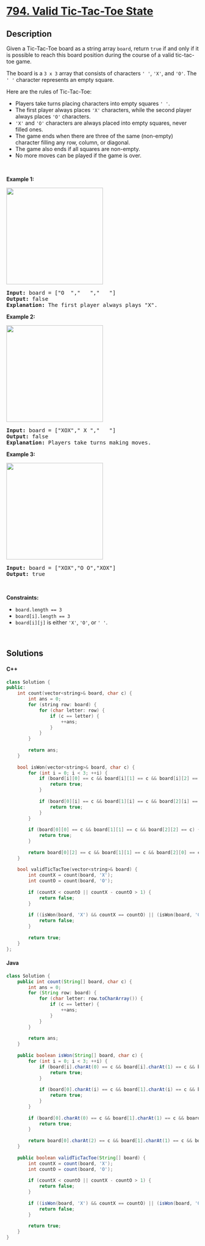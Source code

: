 # [794. Valid Tic-Tac-Toe State](https://leetcode.com/problems/valid-tic-tac-toe-state)

## Description

<p>Given a Tic-Tac-Toe board as a string array <code>board</code>, return <code>true</code> if and only if it is possible to reach this board position during the course of a valid tic-tac-toe game.</p>

<p>The board is a <code>3 x 3</code> array that consists of characters <code>&#39; &#39;</code>, <code>&#39;X&#39;</code>, and <code>&#39;O&#39;</code>. The <code>&#39; &#39;</code> character represents an empty square.</p>

<p>Here are the rules of Tic-Tac-Toe:</p>

<ul>
    <li>Players take turns placing characters into empty squares <code>&#39; &#39;</code>.</li>
    <li>The first player always places <code>&#39;X&#39;</code> characters, while the second player always places <code>&#39;O&#39;</code> characters.</li>
    <li><code>&#39;X&#39;</code> and <code>&#39;O&#39;</code> characters are always placed into empty squares, never filled ones.</li>
    <li>The game ends when there are three of the same (non-empty) character filling any row, column, or diagonal.</li>
    <li>The game also ends if all squares are non-empty.</li>
    <li>No more moves can be played if the game is over.</li>
</ul>

<p>&nbsp;</p>
<p><strong class="example">Example 1:</strong></p>
<img alt="" src="https://fastly.jsdelivr.net/gh/doocs/leetcode@main/solution/0700-0799/0794.Valid%20Tic-Tac-Toe%20State/images/tictactoe1-grid.jpg" style="width: 253px; height: 253px;" />
<pre>
<strong>Input:</strong> board = [&quot;O  &quot;,&quot;   &quot;,&quot;   &quot;]
<strong>Output:</strong> false
<strong>Explanation:</strong> The first player always plays &quot;X&quot;.
</pre>

<p><strong class="example">Example 2:</strong></p>
<img alt="" src="https://fastly.jsdelivr.net/gh/doocs/leetcode@main/solution/0700-0799/0794.Valid%20Tic-Tac-Toe%20State/images/tictactoe2-grid.jpg" style="width: 253px; height: 253px;" />
<pre>
<strong>Input:</strong> board = [&quot;XOX&quot;,&quot; X &quot;,&quot;   &quot;]
<strong>Output:</strong> false
<strong>Explanation:</strong> Players take turns making moves.
</pre>

<p><strong class="example">Example 3:</strong></p>
<img alt="" src="https://fastly.jsdelivr.net/gh/doocs/leetcode@main/solution/0700-0799/0794.Valid%20Tic-Tac-Toe%20State/images/tictactoe4-grid.jpg" style="width: 253px; height: 253px;" />
<pre>
<strong>Input:</strong> board = [&quot;XOX&quot;,&quot;O O&quot;,&quot;XOX&quot;]
<strong>Output:</strong> true
</pre>

<p>&nbsp;</p>
<p><strong>Constraints:</strong></p>

<ul>
    <li><code>board.length == 3</code></li>
    <li><code>board[i].length == 3</code></li>
    <li><code>board[i][j]</code> is either <code>&#39;X&#39;</code>, <code>&#39;O&#39;</code>, or <code>&#39; &#39;</code>.</li>
</ul>
<p>&nbsp;</p>

## Solutions

<!-- tabs:start -->

#### C++

```cpp
class Solution {
public:
    int count(vector<string>& board, char c) {
        int ans = 0;
        for (string row: board) {
            for (char letter: row) {
                if (c == letter) {
                    ++ans;
                }
            }
        }
        
        return ans;
    }
    
    bool isWon(vector<string>& board, char c) {
        for (int i = 0; i < 3; ++i) {
            if (board[i][0] == c && board[i][1] == c && board[i][2] == c) {
                return true;
            }
            
            if (board[0][i] == c && board[1][i] == c && board[2][i] == c) {
                return true;
            }
        }
        
        if (board[0][0] == c && board[1][1] == c && board[2][2] == c) {
            return true;
        }
        
        return board[0][2] == c && board[1][1] == c && board[2][0] == c;
    }
    
    bool validTicTacToe(vector<string>& board) {
        int countX = count(board, 'X');
        int countO = count(board, 'O');
        
        if (countX < countO || countX - countO > 1) {
            return false;
        }
        
        if ((isWon(board, 'X') && countX == countO) || (isWon(board, 'O') && countX != countO)) {
            return false;
        }
        
        return true;
    }
};
```

#### Java

```java
class Solution {
    public int count(String[] board, char c) {
        int ans = 0;
        for (String row: board) {
            for (char letter: row.toCharArray()) {
                if (c == letter) {
                    ++ans;
                }
            }
        }
        
        return ans;
    }
    
    public boolean isWon(String[] board, char c) {
        for (int i = 0; i < 3; ++i) {
            if (board[i].charAt(0) == c && board[i].charAt(1) == c && board[i].charAt(2) == c) {
                return true;
            }
            
            if (board[0].charAt(i) == c && board[1].charAt(i) == c && board[2].charAt(i) == c) {
                return true;
            }
        }
        
        if (board[0].charAt(0) == c && board[1].charAt(1) == c && board[2].charAt(2) == c) {
            return true;
        }
        
        return board[0].charAt(2) == c && board[1].charAt(1) == c && board[2].charAt(0) == c;
    }
    
    public boolean validTicTacToe(String[] board) {
        int countX = count(board, 'X');
        int countO = count(board, 'O');
        
        if (countX < countO || countX - countO > 1) {
            return false;
        }
        
        if ((isWon(board, 'X') && countX == countO) || (isWon(board, 'O') && countX != countO)) {
            return false;
        }
        
        return true;
    }
}
```

<!-- tabs:end -->